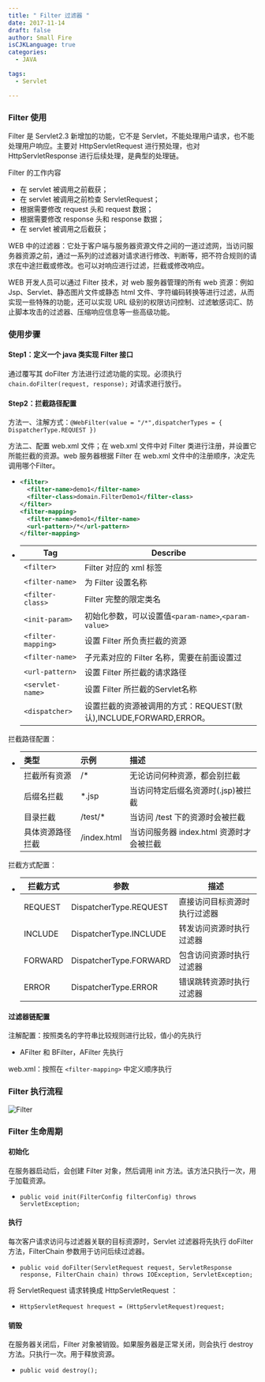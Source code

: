```yaml
---
title: " Filter 过滤器 "
date: 2017-11-14
draft: false
author: Small Fire
isCJKLanguage: true
categories: 
  - JAVA

tags: 
  - Servlet

---
```


### Filter 使用

Filter 是 Servlet2.3 新增加的功能，它不是 Servlet，不能处理用户请求，也不能处理用户响应。主要对 HttpServletRequest 进行预处理，也对 HttpServletResponse 进行后续处理，是典型的处理链。

Filter 的工作内容

- 在 servlet 被调用之前截获；
- 在 servlet 被调用之前检查 ServletRequest；
- 根据需要修改 request 头和 request 数据； 
- 根据需要修改 response 头和 response 数据；
- 在 servlet 被调用之后截获；

WEB 中的过滤器：它处于客户端与服务器资源文件之间的一道过滤网，当访问服务器资源之前，通过一系列的过滤器对请求进行修改、判断等，把不符合规则的请求在中途拦截或修改。也可以对响应进行过滤，拦截或修改响应。

WEB 开发人员可以通过 Filter 技术，对 web 服务器管理的所有 web 资源：例如 Jsp、Servlet、静态图片文件或静态 html 文件、字符编码转换等进行过滤，从而实现一些特殊的功能，还可以实现 URL 级别的权限访问控制、过滤敏感词汇、防止脚本攻击的过滤器、压缩响应信息等一些高级功能。

### 使用步骤

#### Step1：定义一个 java 类实现 Filter 接口

通过覆写其 doFilter 方法进行过滤功能的实现。必须执行 `chain.doFilter(request, response);` 对请求进行放行。

#### Step2：拦截路径配置

方法一、注解方式：`@WebFilter(value = "/*",dispatcherTypes = { DispatcherType.REQUEST })`

方法二、配置 web.xml 文件；在 web.xml 文件中对 Filter 类进行注册，并设置它所能拦截的资源。web 服务器根据 Filter 在 web.xml 文件中的注册顺序，决定先调用哪个Filter。

- ```xml
  <filter>
    <filter-name>demo1</filter-name>
    <filter-class>domain.FilterDemo1</filter-class>
  </filter>
  <filter-mapping>
    <filter-name>demo1</filter-name>
    <url-pattern>/*</url-pattern>
  </filter-mapping>
  ```

- | Tag                | Describe                                                     |
  | ------------------ | ------------------------------------------------------------ |
  | `<filter>`         | Filter 对应的 xml 标签                                       |
  | `<filter-name>`    | 为 Filter 设置名称                                           |
  | `<filter-class>`   | Filter 完整的限定类名                                        |
  | `<init-param>`     | 初始化参数，可以设置值`<param-name>`,`<param-value>`         |
  | `<filter-mapping>` | 设置 Filter 所负责拦截的资源                                 |
  | `<filter-name>`    | 子元素对应的 Filter 名称，需要在前面设置过                   |
  | `<url-pattern>`    | 设置 Filter 所拦截的请求路径                                 |
  | `<servlet-name>`   | 设置 Filter 所拦截的Servlet名称                              |
  | `<dispatcher>`     | 设置拦截的资源被调用的方式：REQUEST(默认),INCLUDE,FORWARD,ERROR。 |

拦截路径配置：

- | 类型             | 示例        | 描述                                     |
  | :--------------- | :---------- | :--------------------------------------- |
  | 拦截所有资源     | /*          | 无论访问何种资源，都会别拦截             |
  | 后缀名拦截       | *.jsp       | 当访问特定后缀名资源时(.jsp)被拦截       |
  | 目录拦截         | /test/*     | 当访问 /test 下的资源时会被拦截          |
  | 具体资源路径拦截 | /index.html | 当访问服务器 index.html 资源时才会被拦截 |

拦截方式配置：

- | 拦截方式 | 参数                   | 描述                         |
  | -------- | ---------------------- | ---------------------------- |
  | REQUEST  | DispatcherType.REQUEST | 直接访问目标资源时执行过滤器 |
  | INCLUDE  | DispatcherType.INCLUDE | 转发访问资源时执行过滤器     |
  | FORWARD  | DispatcherType.FORWARD | 包含访问资源时执行过滤器     |
  | ERROR    | DispatcherType.ERROR   | 错误跳转资源时执行过滤器     |

#### 过滤器链配置

注解配置：按照类名的字符串比较规则进行比较，值小的先执行

- AFilter 和 BFilter，AFilter 先执行

web.xml：按照在 `<filter-mapping>` 中定义顺序执行

### Filter 执行流程

![Filter](/images/JAVA/Filter.png)

### Filter 生命周期

#### 初始化

在服务器启动后，会创建 Filter 对象，然后调用 init 方法。该方法只执行一次，用于加载资源。

- `public void init(FilterConfig filterConfig) throws ServletException;`

#### 执行

每次客户请求访问与过滤器关联的目标资源时，Servlet 过滤器将先执行 doFilter 方法，FilterChain 参数用于访问后续过滤器。

- `public void doFilter(ServletRequest request, ServletResponse response, FilterChain chain) throws IOException, ServletException;`

将 ServletRequest 请求转换成 HttpServletRequest ：

- `HttpServletRequest hrequest = (HttpServletRequest)request;`

#### 销毁

在服务器关闭后，Filter 对象被销毁。如果服务器是正常关闭，则会执行 destroy 方法。只执行一次。用于释放资源。

- `public void destroy();`

